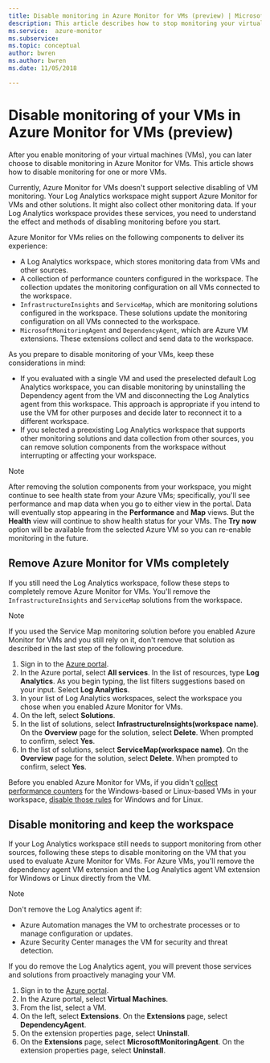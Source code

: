 ```yaml
---
title: Disable monitoring in Azure Monitor for VMs (preview) | Microsoft Docs
description: This article describes how to stop monitoring your virtual machines in Azure Monitor for VMs.
ms.service:  azure-monitor
ms.subservice: 
ms.topic: conceptual
author: bwren
ms.author: bwren
ms.date: 11/05/2018

---
```


# Disable monitoring of your VMs in Azure Monitor for VMs (preview)

After you enable monitoring of your virtual machines (VMs), you can later choose to disable monitoring in Azure Monitor for VMs. This article shows how to disable monitoring for one or more VMs.  

Currently, Azure Monitor for VMs doesn't support selective disabling of VM monitoring. Your Log Analytics workspace might support Azure Monitor for VMs and other solutions. It might also collect other monitoring data. If your Log Analytics workspace provides these services, you need to understand the effect and methods of disabling monitoring before you start.

Azure Monitor for VMs relies on the following components to deliver its experience:

* A Log Analytics workspace, which stores monitoring data from VMs and other sources.
* A collection of performance counters configured in the workspace. The collection updates the monitoring configuration on all VMs connected to the workspace.
* `InfrastructureInsights` and `ServiceMap`, which are monitoring solutions configured in the workspace. These solutions update the monitoring configuration on all VMs connected to the workspace.
* `MicrosoftMonitoringAgent` and `DependencyAgent`, which are Azure VM extensions. These extensions collect and send data to the workspace.

As you prepare to disable monitoring of your VMs, keep these considerations in mind:

* If you evaluated with a single VM and used the preselected default Log Analytics workspace, you can disable monitoring by uninstalling the Dependency agent from the VM and disconnecting the Log Analytics agent from this workspace. This approach is appropriate if you intend to use the VM for other purposes and decide later to reconnect it to a different workspace.
* If you selected a preexisting Log Analytics workspace that supports other monitoring solutions and data collection from other sources, you can remove solution components from the workspace without interrupting or affecting your workspace.  

>[!NOTE]
> After removing the solution components from your workspace, you might continue to see health state from your Azure VMs; specifically, you'll see performance and map data when you go to either view in the portal. Data will eventually stop appearing in the **Performance** and **Map** views. But the **Health** view will continue to show health status for your VMs. The **Try now** option will be available from the selected Azure VM so you can re-enable monitoring in the future.  

## Remove Azure Monitor for VMs completely

If you still need the Log Analytics workspace, follow these steps to completely remove Azure Monitor for VMs. You'll remove the `InfrastructureInsights` and `ServiceMap` solutions from the workspace.  

>[!NOTE]
>If you used the Service Map monitoring solution before you enabled Azure Monitor for VMs and you still rely on it, don't remove that solution as described in the last step of the following procedure.  
>

1. Sign in to the [Azure portal](https://portal.azure.com).
2. In the Azure portal, select **All services**. In the list of resources, type **Log Analytics**. As you begin typing, the list filters suggestions based on your input. Select **Log Analytics**.
3. In your list of Log Analytics workspaces, select the workspace you chose when you enabled Azure Monitor for VMs.
4. On the left, select **Solutions**.  
5. In the list of solutions, select **InfrastructureInsights(workspace name)**. On the **Overview** page for the solution, select **Delete**. When prompted to confirm, select **Yes**.  
6. In the list of solutions, select **ServiceMap(workspace name)**. On the **Overview** page for the solution, select **Delete**. When prompted to confirm, select **Yes**.  

Before you enabled Azure Monitor for VMs, if you didn't [collect performance counters](vminsights-enable-overview.md#performance-counters-enabled) for the Windows-based or Linux-based VMs in your workspace, [disable those rules](../platform/data-sources-performance-counters.md#configuring-performance-counters) for Windows and for Linux.

## Disable monitoring and keep the workspace  

If your Log Analytics workspace still needs to support monitoring from other sources, following these steps to disable monitoring on the VM that you used to evaluate Azure Monitor for VMs. For Azure VMs, you'll remove the dependency agent VM extension and the Log Analytics agent VM extension for Windows or Linux directly from the VM. 

>[!NOTE]
>Don't remove the Log Analytics agent if: 
>
> * Azure Automation manages the VM to orchestrate processes or to manage configuration or updates. 
> * Azure Security Center manages the VM for security and threat detection. 
>
> If you do remove the Log Analytics agent, you will prevent those services and solutions from proactively managing your VM. 

1. Sign in to the [Azure portal](https://portal.azure.com). 
2. In the Azure portal, select **Virtual Machines**. 
3. From the list, select a VM. 
4. On the left, select **Extensions**. On the **Extensions** page, select **DependencyAgent**.
5. On the extension properties page, select **Uninstall**.
6. On the **Extensions** page, select **MicrosoftMonitoringAgent**. On the extension properties page, select **Uninstall**.  
